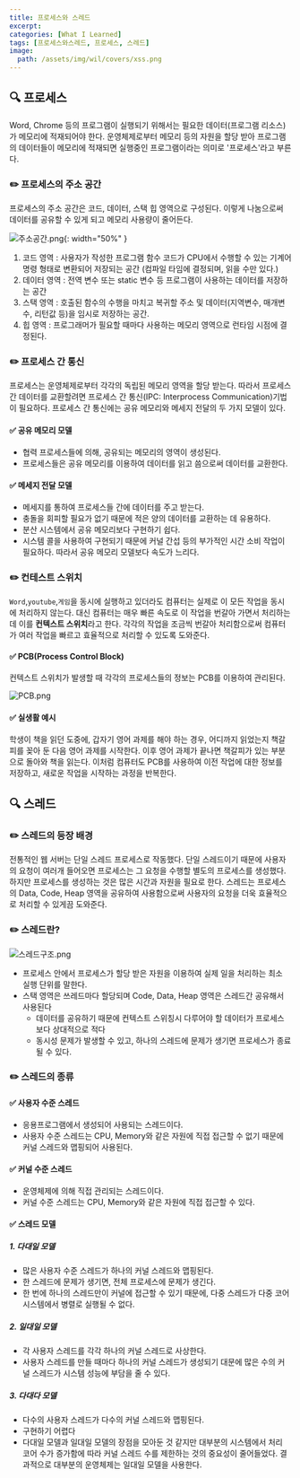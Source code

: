 ```yaml
---
title: 프로세스와 스레드
excerpt: 
categories: [What I Learned]
tags: [프로세스와스레드, 프로세스, 스레드]
image:
  path: /assets/img/wil/covers/xss.png
---
```


## 🔍 프로세스
Word, Chrome 등의 프로그램이 실행되기 위해서는 필요한 데이터(프로그램 리소스)가 메모리에 적재되어야 한다. 
운영체제로부터 메모리 등의 자원을 할당 받아 프로그램의 데이터들이 메모리에 적재되면 실행중인 프로그램이라는 의미로 '프로세스'라고 부른다. 

### ✏️ 프로세스의 주소 공간
프로세스의 주소 공간은 코드, 데이터, 스택 힙 영역으로 구성된다.  이렇게 나눔으로써 데이터를 공유할 수 있게 되고 메모리 사용량이 줄어든다.

![주소공간.png](/assets/img/wil/java/주소공간.png){: width="50%" }
1. 코드 영역 : 사용자가 작성한 프로그램 함수 코드가 CPU에서 수행할 수 있는 기계어 명령 형태로 변환되어 저장되는 공간 (컴파일 타임에 결정되며, 읽을 수만 있다.)
2. 데이터 영역 : 전역 변수 또는 static 변수 등 프로그램이 사용하는 데이터를 저장하는 공간
3. 스택 영역 : 호출된 함수의 수행을 마치고 복귀할 주소 및 데이터(지역변수, 매개변수, 리턴값 등)을 임시로 저장하는 공간.
4. 힙 영역 : 프로그래머가 필요할 때마다 사용하는 메모리 영역으로 런타임 시점에 결정된다.

### ✏️ 프로세스 간 통신
프로세스는 운영체제로부터 각각의 독립된 메모리 영역을 할당 받는다. 따라서 프로세스 간 데이터를 교환할려면 프로세스 간 통신(IPC: Interprocess Communication)기법이 필요하다. 프로세스 간 통신에는 공유 메모리와 메세지 전달의 두 가지 모델이 있다.

#### ✅️ 공유 메모리 모델
- 협력 프로세스들에 의해, 공유되는 메모리의 영역이 생성된다.
- 프로세스들은 공유 메모리를 이용하여 데이터를 읽고 씀으로써 데이터를 교환한다.

#### ✅ 메세지 전달 모델
- 메세지를 통하여 프로세스들 간에 데이터를 주고 받는다.
- 충돌을 회피할 필요가 없기 때문에 적은 양의 데이터를 교환하는 데 유용하다.
- 분산 시스템에서 공유 메모리보다 구현하기 쉽다.
- 시스템 콜을 사용하여 구현되기 때문에 커널 간섭 등의 부가적인 시간 소비 작업이 필요하다. 따라서 공유 메모리 모델보다 속도가 느리다.


### ✏️ 컨테스트 스위치 
`Word`,`youtube`,`게임`을 동시에 실행하고 있더라도 컴퓨터는 실제로 이 모든 작업을 동시에 처리하지 않는다.
대신 컴퓨터는 매우 빠른 속도로 이 작업을 번갈아 가면서 처리하는데 이를 **컨텍스트 스위치**라고 한다.
각각의 작업을 조금씩 번갈아 처리함으로써 컴퓨터가 여러 작업을 빠르고 효율적으로 처리할 수 있도록 도와준다.

#### ✅ PCB(Process Control Block)
컨텍스트 스위치가 발생할 때 각각의 프로세스들의 정보는 PCB를 이용하여 관리된다.

![PCB.png](/assets/img/wil/java/PCB.png)

#### ✅ 실생활 예시
학생이 책을 읽던 도중에, 갑자기 영어 과제를 해야 하는 경우, 어디까지 읽었는지 책갈피를 꽂아 둔 다음 영어 과제를 시작한다. 이후 영어 과제가 끝나면 책갈피가 있는 부분으로 돌아와 책을 읽는다. 
이처럼 컴퓨터도 PCB를 사용하여 이전 작업에 대한 정보를 저장하고, 새로운 작업을 시작하는 과정을 반복한다.

## 🔍 스레드
### ✏️ 스레드의 등장 배경
전통적인 웹 서버는 단일 스레드 프로세스로 작동했다. 
단일 스레드이기 때문에 사용자의 요청이 여러개 들어오면 프로세스는 그 요청을 수행할 별도의 프로세스를 생성했다.
하지만 프로세스를 생성하는 것은 많은 시간과 자원을 필요로 한다. 
스레드는 프로세스의 Data, Code, Heap 영역을 공유하여 사용함으로써 사용자의 요청을 더욱 효율적으로 처리할 수 있게끔 도와준다.

### ✏️ 스레드란?
![스레드구조.png](/assets/img/wil/java/스레드구조.png)

- 프로세스 안에서 프로세스가 할당 받은 자원을 이용하여 실제 일을 처리하는 최소 실행 단위를 말한다.
- 스택 영역은 쓰레드마다 할당되며 Code, Data, Heap 영역은 스레드간 공유해서 사용된다
  - 데이터를 공유하기 때문에 컨텍스트 스위칭시 다루어야 할 데이터가 프로세스보다 상대적으로 적다
  - 동시성 문제가 발생할 수 있고, 하나의 스레드에 문제가 생기면 프로세스가 종료될 수 있다.

### ✏️ 스레드의 종류
#### ✅️ 사용자 수준 스레드
- 응용프로그램에서 생성되어 사용되는 스레드이다.
- 사용자 수준 스레드는 CPU, Memory와 같은 자원에 직접 접근할 수 없기 때문에 커널 스레드와 맵핑되어 사용된다.

#### ✅ 커널 수준 스레드
- 운영체제에 의해 직접 관리되는 스레드이다.
- 커널 수준 스레드는 CPU, Memory와 같은 자원에 직접 접근할 수 있다.

#### ✅ 스레드 모델
##### 1. 다대일 모델
- 많은 사용자 수준 스레드가 하나의 커널 스레드와 맵핑된다.
- 한 스레드에 문제가 생기면, 전체 프로세스에 문제가 생긴다.
- 한 번에 하나의 스레드만이 커널에 접근할 수 있기 때문에, 다중 스레드가 다중 코어 시스템에서 병렬로 실행될 수 없다.

##### 2. 일대일 모델
- 각 사용자 스레드를 각각 하나의 커널 스레드로 사상한다.
- 사용자 스레드를 만들 때마다 하나의 커널 스레드가 생성되기 대문에 많은 수의 커널 스레드가 시스템 성능에 부담을 줄 수 있다.


##### 3. 다대다 모델
- 다수의 사용자 스레드가 다수의 커널 스레드와 맵핑된다.
- 구현하기 어렵다
- 다대일 모델과 일대일 모델의 장점을 모아둔 것 같지만 대부분의 시스템에서 처리 코어 수가 증가함에 따라 커널 스레드 수를 제한하는 것의 중요성이 줄어들었다. 결과적으로 대부분의 운영체제는 일대일 모델을 사용한다. 






